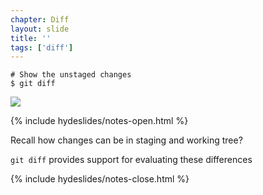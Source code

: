 ```yaml
---
chapter: Diff
layout: slide
title: ''
tags: ['diff']
---
```


	# Show the unstaged changes
	$ git diff

<img class="diagram" src="assets/diagrams/git-diff.png">


{% include hydeslides/notes-open.html %}

Recall how changes can be in staging and working tree?

`git diff` provides support for evaluating these differences

{% include hydeslides/notes-close.html %}
